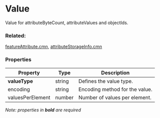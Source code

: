 # Value

Value for attributeByteCount, attributeValues and objectIds.

### Related:

[featureAttribute.cmn](featureAttribute.cmn.md), [attributeStorageInfo.cmn](attributeStorageInfo.cmn.md)
### Properties

| Property | Type | Description |
| --- | --- | --- |
| **valueType** | string | Defines the value type. |
| encoding | string | Encoding method for the value. |
| valuesPerElement | number | Number of values per element. |

*Note: properties in **bold** are required*

